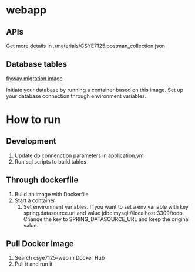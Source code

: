 # webapp

## APIs
Get more details in ./materials/CSYE7125.postman_collection.json

## Database tables
[flyway migration image](https://hub.docker.com/r/paddlew/csye7125-db)

Initiate your database by running a container based on this image. Set up your database connection through environment variables.


# How to run

## Development

1. Update db connenction parameters in application.yml
2. Run sql scripts to build tables

## Through dockerfile

1. Build an image with Dockerfile
2. Start a container
   1. Set environment variables. If you want to set a env variable with key spring.datasource.url and value jdbc:mysql://localhost:3309/todo. Change the key to SPRING_DATASOURCE_URL and keep the original value.


## Pull Docker Image
1. Search csye7125-web in Docker Hub
2. Pull it and run it